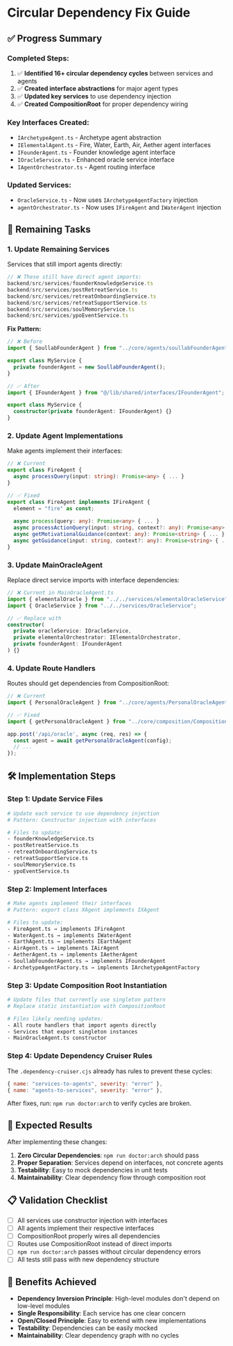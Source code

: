 # Circular Dependency Fix Guide

## ✅ **Progress Summary**

### **Completed Steps:**
1. ✅ **Identified 16+ circular dependency cycles** between services and agents
2. ✅ **Created interface abstractions** for major agent types
3. ✅ **Updated key services** to use dependency injection
4. ✅ **Created CompositionRoot** for proper dependency wiring

### **Key Interfaces Created:**
- `IArchetypeAgent.ts` - Archetype agent abstraction
- `IElementalAgent.ts` - Fire, Water, Earth, Air, Aether agent interfaces  
- `IFounderAgent.ts` - Founder knowledge agent interface
- `IOracleService.ts` - Enhanced oracle service interface
- `IAgentOrchestrator.ts` - Agent routing interface

### **Updated Services:**
- `OracleService.ts` - Now uses `IArchetypeAgentFactory` injection
- `agentOrchestrator.ts` - Now uses `IFireAgent` and `IWaterAgent` injection

## 🔧 **Remaining Tasks**

### **1. Update Remaining Services** 
Services that still import agents directly:

```typescript
// ❌ These still have direct agent imports:
backend/src/services/founderKnowledgeService.ts  
backend/src/services/postRetreatService.ts
backend/src/services/retreatOnboardingService.ts  
backend/src/services/retreatSupportService.ts
backend/src/services/soulMemoryService.ts
backend/src/services/ypoEventService.ts
```

**Fix Pattern:**
```typescript
// ❌ Before
import { SoullabFounderAgent } from "../core/agents/soullabFounderAgent";

export class MyService {
  private founderAgent = new SoullabFounderAgent();
}

// ✅ After  
import { IFounderAgent } from "@/lib/shared/interfaces/IFounderAgent";

export class MyService {
  constructor(private founderAgent: IFounderAgent) {}
}
```

### **2. Update Agent Implementations**
Make agents implement their interfaces:

```typescript
// ❌ Current
export class FireAgent {
  async processQuery(input: string): Promise<any> { ... }
}

// ✅ Fixed
export class FireAgent implements IFireAgent {
  element = "fire" as const;
  
  async process(query: any): Promise<any> { ... }
  async processActionQuery(input: string, context?: any): Promise<any> { ... }
  async getMotivationalGuidance(context: any): Promise<string> { ... }
  async getGuidance(input: string, context?: any): Promise<string> { ... }
}
```

### **3. Update MainOracleAgent**
Replace direct service imports with interface dependencies:

```typescript
// ❌ Current in MainOracleAgent.ts
import { elementalOracle } from "../../services/elementalOracleService";
import { OracleService } from "../../services/OracleService";

// ✅ Replace with
constructor(
  private oracleService: IOracleService,
  private elementalOrchestrator: IElementalOrchestrator,
  private founderAgent: IFounderAgent
) {}
```

### **4. Update Route Handlers**
Routes should get dependencies from CompositionRoot:

```typescript
// ❌ Current
import { PersonalOracleAgent } from "../core/agents/PersonalOracleAgent";

// ✅ Fixed  
import { getPersonalOracleAgent } from "../core/composition/CompositionRoot";

app.post('/api/oracle', async (req, res) => {
  const agent = await getPersonalOracleAgent(config);
  // ...
});
```

## 🛠️ **Implementation Steps**

### **Step 1: Update Service Files**
```bash
# Update each service to use dependency injection
# Pattern: Constructor injection with interfaces

# Files to update:
- founderKnowledgeService.ts
- postRetreatService.ts  
- retreatOnboardingService.ts
- retreatSupportService.ts
- soulMemoryService.ts
- ypoEventService.ts
```

### **Step 2: Implement Interfaces**
```bash
# Make agents implement their interfaces
# Pattern: export class XAgent implements IXAgent

# Files to update:
- FireAgent.ts → implements IFireAgent
- WaterAgent.ts → implements IWaterAgent  
- EarthAgent.ts → implements IEarthAgent
- AirAgent.ts → implements IAirAgent
- AetherAgent.ts → implements IAetherAgent
- SoullabFounderAgent.ts → implements IFounderAgent
- ArchetypeAgentFactory.ts → implements IArchetypeAgentFactory
```

### **Step 3: Update Composition Root Instantiation**
```bash
# Update files that currently use singleton pattern
# Replace static instantiation with CompositionRoot

# Files likely needing updates:
- All route handlers that import agents directly
- Services that export singleton instances
- MainOracleAgent.ts constructor
```

### **Step 4: Update Dependency Cruiser Rules**
The `.dependency-cruiser.cjs` already has rules to prevent these cycles:
```javascript
{ name: "services-to-agents", severity: "error" },
{ name: "agents-to-services", severity: "error" },
```

After fixes, run: `npm run doctor:arch` to verify cycles are broken.

## 🎯 **Expected Results**

After implementing these changes:

1. **Zero Circular Dependencies**: `npm run doctor:arch` should pass
2. **Proper Separation**: Services depend on interfaces, not concrete agents
3. **Testability**: Easy to mock dependencies in unit tests
4. **Maintainability**: Clear dependency flow through composition root

## 📋 **Validation Checklist**

- [ ] All services use constructor injection with interfaces
- [ ] All agents implement their respective interfaces  
- [ ] CompositionRoot properly wires all dependencies
- [ ] Routes use CompositionRoot instead of direct imports
- [ ] `npm run doctor:arch` passes without circular dependency errors
- [ ] All tests still pass with new dependency structure

## 🚀 **Benefits Achieved**

- **Dependency Inversion Principle**: High-level modules don't depend on low-level modules
- **Single Responsibility**: Each service has one clear concern
- **Open/Closed Principle**: Easy to extend with new implementations
- **Testability**: Dependencies can be easily mocked
- **Maintainability**: Clear dependency graph with no cycles